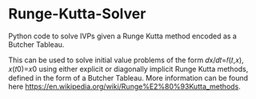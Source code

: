 # Runge-Kutta-Solver
Python code to solve IVPs given a Runge Kutta method encoded as a Butcher Tableau.

This can be used to solve initial value problems of the form  𝑑x/𝑑𝑡=𝑓(𝑡,𝑥), 𝑥(𝑡0)=𝑥0 using either explicit or diagonally implicit Runge Kutta methods, defined in the form of a Butcher Tableau. More information can be found here https://en.wikipedia.org/wiki/Runge%E2%80%93Kutta_methods.

